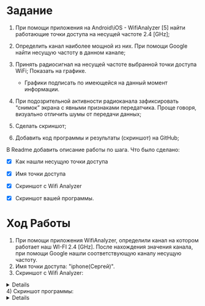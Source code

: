 # Задание 
1) При помощи приложения на Android\iOS - WifiAnalyzer [5] найти работающие точки доступа на несущей частоте 2.4 [GHz];
2) Определить канал наиболее мощной из них. При помощи Google найти несущую частоту в данном канале;
3) Принять радиосигнал на несущей частоте выбранной точки доступа WiFi; Показать на графике.
    - Графики подписать по имеющейся на данный момент информации.

4) При подозрительной активности радиоканала зафиксировать “снимок” экрана с явными признаками передатчика. Проще говоря, визуально отличить шумы от передачи данных;
5) Сделать скриншот;
6) Добавить код программы и результаты (скриншот) на GitHub; 

В Readme добавить описание работы по шага. Что было сделано:
- [x] Как нашли несущую точки доступа

- [x] Имя точки доступа

- [x] Cкриншот с Wifi Analyzer

- [x] Скриншот вашей программы.

# Ход Работы
1) При помощи приложения WifiAnalyzer, определили канал на котором работает наш WI-FI 2.4 [GHz]. После нахождения значения канала, при помощи Google нашли соответствующую каналу несущую частоту. 
2) Имя точки доступа: "iphone(Сергей)".
3) Скриншот с Wifi Analyzer:
<details>

[![proga na phone.jpg](proga%20na%20phone.jpg)][1]][1]

</details>
4) Скриншот программы:
<details>

[![screankoda.png](screankoda.png)][1][1]

</details>
